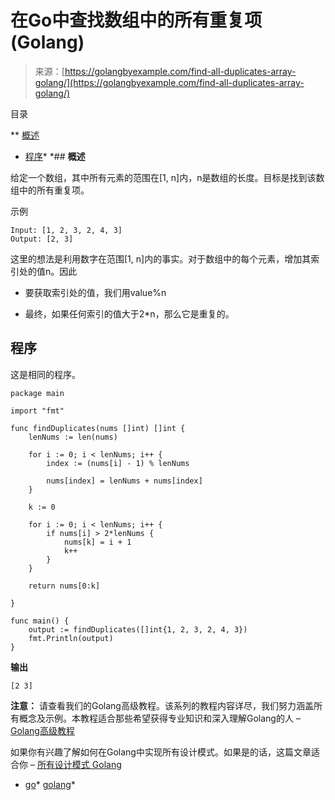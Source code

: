 <!--yml

分类：未分类

日期：2024-10-13 06:49:01

-->

# 在Go中查找数组中的所有重复项 (Golang)

> 来源：[https://golangbyexample.com/find-all-duplicates-array-golang/](https://golangbyexample.com/find-all-duplicates-array-golang/)

目录

**   [概述](#Overview "Overview")

+   [程序](#Program "Program")*  *## **概述**

给定一个数组，其中所有元素的范围在[1, n]内，n是数组的长度。目标是找到该数组中的所有重复项。

示例

```
Input: [1, 2, 3, 2, 4, 3]
Output: [2, 3]
```

这里的想法是利用数字在范围[1, n]内的事实。对于数组中的每个元素，增加其索引处的值n。因此

+   要获取索引处的值，我们用value%n

+   最终，如果任何索引的值大于2*n，那么它是重复的。

## **程序**

这是相同的程序。

```
package main

import "fmt"

func findDuplicates(nums []int) []int {
	lenNums := len(nums)

	for i := 0; i < lenNums; i++ {
		index := (nums[i] - 1) % lenNums

		nums[index] = lenNums + nums[index]
	}

	k := 0

	for i := 0; i < lenNums; i++ {
		if nums[i] > 2*lenNums {
			nums[k] = i + 1
			k++
		}
	}

	return nums[0:k]

}

func main() {
	output := findDuplicates([]int{1, 2, 3, 2, 4, 3})
	fmt.Println(output)
}
```

**输出**

```
[2 3]
```

**注意：** 请查看我们的Golang高级教程。该系列的教程内容详尽，我们努力涵盖所有概念及示例。本教程适合那些希望获得专业知识和深入理解Golang的人 – [Golang高级教程](https://golangbyexample.com/golang-comprehensive-tutorial/)

如果你有兴趣了解如何在Golang中实现所有设计模式。如果是的话，这篇文章适合你 – [所有设计模式 Golang](https://golangbyexample.com/all-design-patterns-golang/)

+   [go](https://golangbyexample.com/tag/go/)*   [golang](https://golangbyexample.com/tag/golang/)*
